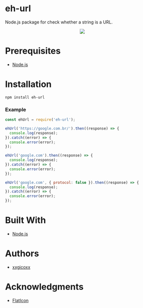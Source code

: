 # eh-url
Node.js package for check whether a string is a URL.

<p align="center">
  <img src="https://i.imgur.com/EfqDfb3.png">
</p>

# Prerequisites
* [Node.js](https://nodejs.org/en/)

# Installation
````
npm install eh-url
````

### Example
```javascript
const ehUrl = require('eh-url');

ehUrl('https://google.com.br/').then((response) => {
  console.log(response);
}).catch((error) => {
  console.error(error);
});

ehUrl('google.com').then((response) => {
  console.log(response);
}).catch((error) => {
  console.error(error);
});

ehUrl('google.com', { protocol: false }).then((response) => {
  console.log(response);
}).catch((error) => {
  console.error(error);
});
```

# Built With
* [Node.js](https://nodejs.org/en/)

# Authors
* [xxgicoxx](https://github.com/xxgicoxx)

# Acknowledgments
* [FlatIcon](https://www.flaticon.com/)